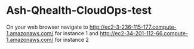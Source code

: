 # Ash-Qhealth-CloudOps-test
On your web browser navigate to http://ec2-3-236-115-177.compute-1.amazonaws.com/ for instance 1 and http://ec2-34-201-112-66.compute-1.amazonaws.com/ for instance 2
